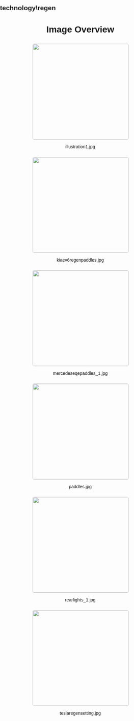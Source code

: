 ## technology\regen
<style>
    body {
        font-family: Arial, sans-serif;
        margin: 0;
        padding: 0;
    }
    .image-gallery {
        display: flex;
        flex-wrap: wrap;
        gap: 10px;
        justify-content: center;
        padding: 10px;
    }
    .image-gallery img {
        width: 300px;
        height: auto;
        border: 1px solid #ddd;
        border-radius: 5px;
    }
    .image-gallery div {
        flex: 1 1 calc(33.333% - 20px); /* Three images per row on large screens */
        max-width: 300px;
        text-align: center;
    }
    @media (max-width: 768px) {
        .image-gallery div {
            flex: 1 1 calc(50% - 20px); /* Two images per row on medium screens */
        }
    }
    @media (max-width: 480px) {
        .image-gallery div {
            flex: 1 1 100%; /* One image per row on small screens */
        }
    }
</style>
<h1 style ="text-align: center;"> Image Overview </h1> <div class="image-gallery">
<div>
<img src="https://media.evkx.net/multimedia/technology/regen/illustration1_st.jpg">
<p>illustration1.jpg</p>
</div>
<div>
<img src="https://media.evkx.net/multimedia/technology/regen/kiaev6regenpaddles_st.jpg">
<p>kiaev6regenpaddles.jpg</p>
</div>
<div>
<img src="https://media.evkx.net/multimedia/technology/regen/mercedeseqepaddles_1_st.jpg">
<p>mercedeseqepaddles_1.jpg</p>
</div>
<div>
<img src="https://media.evkx.net/multimedia/technology/regen/paddles_st.jpg">
<p>paddles.jpg</p>
</div>
<div>
<img src="https://media.evkx.net/multimedia/technology/regen/rearlights_1_st.jpg">
<p>rearlights_1.jpg</p>
</div>
<div>
<img src="https://media.evkx.net/multimedia/technology/regen/teslaregensetting_st.jpg">
<p>teslaregensetting.jpg</p>
</div>
</div>
